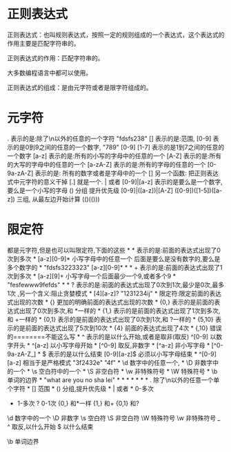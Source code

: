 # 正则表达式

正则表达式：也叫规则表达式，按照一定的规则组成的一个表达式，这个表达式的作用主要是匹配字符串的。

正则表达式的作用：匹配字符串的。

大多数编程语言中都可以使用。

正则表达式的组成：是由元字符或者是限字符组成的。

# 元字符

.  表示的是:除了\n以外的任意的一个字符   "fdsfs238"
[] 表示的是:范围,  [0-9] 表示的是0到9之间的任意的一个数字,  "789" [0-9]
[1-7] 表示的是1到7之间的任意的一个数字
[a-z] 表示的是:所有的小写的字母中的任意的一个
[A-Z] 表示的是:所有的大写的字母中的任意的一个
[a-zA-Z] 表示的是:所有的字母的任意的一个
[0-9a-zA-Z] 表示的是: 所有的数字或者是字母中的一个
[] 另一个函数: 把正则表达式中元字符的意义干掉    [.] 就是一个.
| 或者     [0-9]|[a-z] 表示的是要么是一个数字,要么是一个小写的字母
() 分组 提升优先级   [0-9]|([a-z])|[A-Z]
([0-9])([1-5])([a-z]) 三组, 从最左边开始计算
(()(()))

# 限定符

都是元字符,但是也可以叫限定符,下面的这些
    *    *   表示的是:前面的表达式出现了0次到多次
    *    [a-z][0-9]* 小写字母中的任意一个 后面是要么是没有数字的,要么是多个数字的
    *    "fdsfs3223323"  [a-z][0-9]*
    *
    *    +  表示的是:前面的表达式出现了1次到多次
    *    [a-z][9]+  小写字母一个后面最少一个9,或者多个9
    *    "fesfewww9fefds"
    *
    *    ?  表示的是:前面的表达式出现了0次到1次,最少是0次,最多1次 ,另一个含义:阻止贪婪模式
    *    [4][a-z]? "1231234ij"
    *  限定符:限定前面的表达式出现的次数
    *  {} 更加的明确前面的表达式出现的次数
    *  {0,} 表示的是前面的表达式出现了0次到多次,和 *一样的
    *  {1,} 表示的是前面的表达式出现了1次到多次,和 +一样的
    *  {0,1} 表示的是前面的表达式出现了0次到1次,和 ?一样的
    *  {5,10} 表示的是前面的表达式出现了5次到10次
    *  {4} 前面的表达式出现了4次
    *  {,10} 错误的========不能这么写
    *  ^ 表示的是以什么开始,或者是取非(取反) ^[0-9] 以数字开头
    *  ^[a-z] 以小写字母开始
    *  [^0-9] 取反,非数字
    *  [^a-z] 非小写字母
    *  [^0-9a-zA-Z_]
    *  $ 表示的是以什么结束   [0-9][a-z]$  必须以小写字母结束
    *  ^[0-9][a-z] 相当于是严格模式   "3f2432e"  "4f"
    *   \d 数字中的任意一个,
    *   \D 非数字中的一个
    *   \s 空白符中的一个
    *   \S 非空白符
    *   \w 非特殊符号
    *   \W 特殊符号
    *   \b 单词的边界
    *   "what are you no sha lei"
    *
    *
    *
    *
    *
    *
    * . 除了\n以外的任意一个单个字符
    * []  范围
    * () 分组,提升优先级
    * | 或者
    * 0-多次
+ 1-多次
? 0-1次
{0,} 和*一样
{1,} 和+
{0,1} 和?

 \d 数字中的一个
 \D 非数字
 \s 空白符
 \S 非空白符
\W  特殊符号
 \w 非特殊符号 _
^ 取反,以什么开始
$ 以什么结束

\b 单词边界